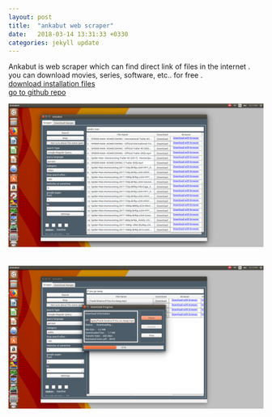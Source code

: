 ```yaml
---
layout: post
title:  "ankabut web scraper"
date:   2018-03-14 13:31:33 +0330
categories: jekyll update
---
```

Ankabut is web scraper which can find direct link of files in the internet .<br>
you can download movies, series, software, etc.. for free .<br>
<a href ='https://github.com/ankabutsc/ankabut/releases'>download installation files</a><br>
<a href="https://github.com/ankabutsc/ankabut">go to github repo</a><br>

<img src="/images/ankabut_1.png" /><br><br><br>
<img src="/images/ankabut_2.png" /><br>


[jekyll-docs]: http://jekyllrb.com/docs/home
[jekyll-gh]:   https://github.com/jekyll/jekyll
[jekyll-talk]: https://talk.jekyllrb.com/
